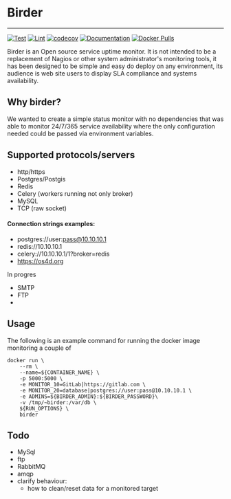Birder
======
---

[![Test](https://github.com/os4d/birder/actions/workflows/test.yml/badge.svg)](https://github.com/os4d/birder/actions/workflows/test.yml)
[![Lint](https://github.com/os4d/birder/actions/workflows/lint.yml/badge.svg)](https://github.com/os4d/birder/actions/workflows/lint.yml)
[![codecov](https://codecov.io/github/os4d/birder/graph/badge.svg?token=FBUB7HML5S)](https://codecov.io/github/os4d/birder)
[![Documentation](https://github.com/os4d/birder/actions/workflows/docs.yml/badge.svg)](https://os4d.github.io/birder/)
[![Docker Pulls](https://img.shields.io/docker/pulls/os4d/birder)](https://hub.docker.com/repository/docker/os4d/birder/tags)


Birder is an Open source service uptime monitor.
It is not intended to be a replacement of Nagios or other system administrator's monitoring tools,
it has been designed to be simple and easy do deploy on any environment,
its audience is web site users to display SLA compliance and systems availability.



Why birder?
-----------

We wanted to create a simple status monitor with no dependencies that was able to monitor 24/7/365 service
availability where the only configuration needed could be passed via environment variables.


Supported protocols/servers
---------------------------

 - http/https
 - Postgres/Postgis
 - Redis
 - Celery (workers running not only broker)
 - MySQL
 - TCP (raw socket)


#### Connection strings examples:

   - postgres://user:pass@10.10.10.1
   - redis://10.10.10.1
   - celery://10.10.10.1/1?broker=redis
   - https://os4d.org

In progres

   - SMTP
   - FTP
   -


Usage
-----

The following is an example command for running the docker image monitoring a couple of

```
docker run \
    --rm \
    --name=${CONTAINER_NAME} \
    -p 5000:5000 \
    -e MONITOR_10=GitLab|https://gitlab.com \
    -e MONITOR_20=database|postgres://user:pass@10.10.10.1 \
    -e ADMINS=${BIRDER_ADMIN}:${BIRDER_PASSWORD}\
    -v /tmp/~birder:/var/db \
    ${RUN_OPTIONS} \
    birder
```

Todo
----
 - MySql
 - ftp
 - RabbitMQ
 - amqp
 - clarify behaviour:
   - how to clean/reset data for a monitored target
